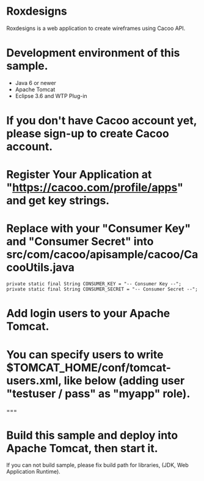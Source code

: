 # Roxdesigns

Roxdesigns is a web application to create wireframes using Cacoo API.



#####
# Development environment of this sample.

- Java 6 or newer
- Apache Tomcat
- Eclipse 3.6 and WTP Plug-in

#####
# If you don't have Cacoo account yet, please sign-up to create Cacoo account.

#####
# Register Your Application at "https://cacoo.com/profile/apps" and get key strings.

#####
# Replace with your "Consumer Key" and "Consumer Secret" into src/com/cacoo/apisample/cacoo/CacooUtils.java

	private static final String CONSUMER_KEY = "-- Consumer Key --";
	private static final String CONSUMER_SECRET = "-- Consumer Secret --";


#####
# Add login users to your Apache Tomcat.

You can specify users to write $TOMCAT_HOME/conf/tomcat-users.xml, like below (adding user "testuser / pass" as "myapp" role).
===
<?xml version="1.0" encoding="UTF-8"?>
<tomcat-users>
  <role rolename="myapp"/>
  <user username="testuser" password="pass" roles="myapp"/>
</tomcat-users>
===

#####
# Build this sample and deploy into Apache Tomcat, then start it.

If you can not build sample, please fix build path for libraries, (JDK, Web Application Runtime).


